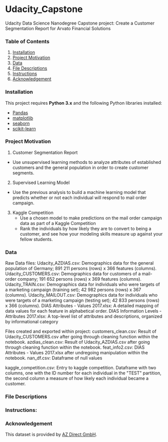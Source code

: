 # Udacity_Capstone
Udacity Data Science Nanodegree Capstone project: Create a Customer Segmentation Report for Arvato Financial Solutions

### Table of Contents

1. [Installation](#Installation)
2. [Project Motivation](#Project-Motivation)
3. [Data](#Data)
4. [File Descriptions](#File-Descriptions)
5. [Instructions](#Instructions)
6. [Acknowledgement](#Acknowledgement)

### Installation

This project requires **Python 3.x** and the following Python libraries installed:

- [Pandas](http://pandas.pydata.org/)
- [matplotlib](https://matplotlib.org/)
- [seaborn](https://seaborn.pydata.org/)
- [scikit-learn](http://scikit-learn.org/stable/)


### Project Motivation
1. Customer Segmentation Report
  - Use unsupervised learning methods to analyze attributes of established customers and the general population in order to create customer segments.
2. Supervised Learning Model
  - Use the previous analysis to build a machine learning model that predicts whether or not each individual will respond to mail order campaign.
3. Kaggle Competition
   - Use a chosen model to make predictions on the mail order campaign data as part of a Kaggle Competition
   - Rank the individuals by how likely they are to convert to being a customer, and see how your modeling skills measure up against your fellow students.

### Data
Raw Data files:
Udacity_AZDIAS.csv: Demographics data for the general population of Germany; 891 211 persons (rows) x 366 features (columns).
Udacity_CUSTOMERS.csv: Demographics data for customers of a mail-order company; 191 652 persons (rows) x 369 features (columns).
Udacity_TRAIN.csv: Demographics data for individuals who were targets of a marketing campaign (training set); 42 982 persons (rows) x 367 (columns).
Udacity_MAILOUT.csv: Demographics data for individuals who were targets of a marketing campaign (testing set); 42 833 persons (rows) x 366 (columns).
DIAS Attributes - Values 2017.xlsx: A detailed mapping of data values for each feature in alphabetical order.
DIAS Information Levels - Attributes 2017.xlsx: A top-level list of attributes and descriptions, organized by informational category

Files created and exported within project:
customers_clean.csv: Result of Udacity_CUSTOMERS.csv after going through cleaning function within the notebook.
azdias_clean.csv: Result of Udacity_AZDIAS.csv after going through cleaning function within the notebook.
feat_info2.csv: DIAS Attributes - Values 2017.xlsx after undregoing manipulation within the notebook.
nan_df.csv: Dataframe of null values

kaggle_competition.csv: Entry to kaggle competition. Dataframe with two columns, one with the ID number for each individual in the "TEST" partition, the second column a measure of how likely each individual became a customer.


### File Descriptions


### Instructions:

### Acknowledgement

This dataset is provided by [AZ Direct GmbH](https://www.az-direct.com/site/en/). 
